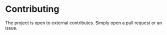 # Contributing

The project is open to external contributes. Simply open a pull request or an issue.

